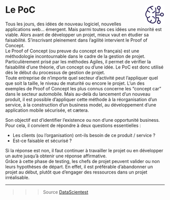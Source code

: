 # **Le PoC** <a href="../../"> <img src="../../assets/bi.svg" alt="Business intelligence" align="right" height="64px"> </a>
Tous les jours, des idées de nouveau logiciel, nouvelles applications web… émergent. Mais parmi toutes ces idées une minorité est viable. Alors avant de développer un projet, mieux vaut en étudier sa faisabilité. S’inscrivant pleinement dans l’agilité intervient le Proof of Concept.  
Le Proof of Concept (ou preuve du concept en français) est une méthodologie incontournable dans le cadre de la gestion de projet. Particulièrement prisé par les méthodes Agiles, il permet de vérifier la faisabilité d’une théorie, d’un concept ou d’une idée. Le PoC est donc utilisé dès le début du processus de gestion de projet.  
Toute entreprise de n’importe quel secteur d’activité peut l’appliquer quel que soit la taille, le niveau de maturité ou encore le projet. L’un des exemples de Proof of Concept les plus connus concerne les “concept car” dans le secteur automobile. Mais au-delà du lancement d’un nouveau produit, il est possible d’appliquer cette méthode à la réorganisation d’un service, à la construction d’un business model, au développement d’une application mobile sécurisée, et cætera.  

Son objectif est d’identifier l’existence ou non d’une opportunité business. Pour cela, il convient de répondre à deux questions essentielles : 
* Les clients (ou l’organisation) ont-ils besoin de ce produit / service ? 
* Est-ce faisable et sécurisé ?

Si la réponse est non, il faut continuer à travailler le projet ou en développer un autre jusqu’à obtenir une réponse affirmative.  
Grâce à cette phase de testing, les chefs de projet peuvent valider ou non leurs hypothèses de départ. En effet, il est préférable d’abandonner un projet au début, plutôt que d’engager des ressources dans un projet irréalisable.
___
>>> Source
[DataScientest](https://datascientest.com/proof-of-concept-tout-savoir)